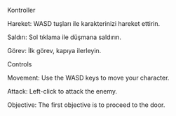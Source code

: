 Kontroller

Hareket: WASD tuşları ile karakterinizi hareket ettirin.

Saldırı: Sol tıklama ile düşmana saldırın.

Görev: İlk görev, kapıya ilerleyin.


Controls

Movement: Use the WASD keys to move your character.

Attack: Left-click to attack the enemy.

Objective: The first objective is to proceed to the door.
